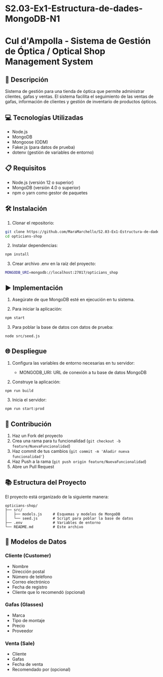 # S2.03-Ex1-Estructura-de-dades-MongoDB-N1
# Cul d'Ampolla - Sistema de Gestión de Óptica / Optical Shop Management System

## 📄 Descripción
Sistema de gestión para una tienda de óptica que permite administrar clientes, gafas y ventas. El sistema facilita el seguimiento de las ventas de gafas, información de clientes y gestión de inventario de productos ópticos.

## 💻 Tecnologías Utilizadas
- Node.js
- MongoDB
- Mongoose (ODM)
- Faker.js (para datos de prueba)
- dotenv (gestión de variables de entorno)

## 📋 Requisitos
- Node.js (versión 12 o superior)
- MongoDB (versión 4.0 o superior)
- npm o yarn como gestor de paquetes

## 🛠️ Instalación

1. Clonar el repositorio:
```bash
git clone https://github.com/MaraMarchello/S2.03-Ex1-Estructura-de-dades-MongoDB-N1
cd opticians-shop
```

2. Instalar dependencias:
```bash
npm install
```

3. Crear archivo .env en la raíz del proyecto:
```bash
MONGODB_URI=mongodb://localhost:27017/opticians_shop
```

## ▶️ Implementación

1. Asegúrate de que MongoDB esté en ejecución en tu sistema.

2. Para iniciar la aplicación:
```bash
npm start
```

3. Para poblar la base de datos con datos de prueba:
```bash
node src/seed.js
```

## 🌐 Despliegue

1. Configura las variables de entorno necesarias en tu servidor:
   - MONGODB_URI: URL de conexión a tu base de datos MongoDB

2. Construye la aplicación:
```bash
npm run build
```

3. Inicia el servidor:
```bash
npm run start:prod
```

## 🤝 Contribución

1. Haz un Fork del proyecto
2. Crea una rama para tu funcionalidad (`git checkout -b feature/NuevaFuncionalidad`)
3. Haz commit de tus cambios (`git commit -m 'Añadir nueva funcionalidad'`)
4. Haz Push a la rama (`git push origin feature/NuevaFuncionalidad`)
5. Abre un Pull Request

## 📚 Estructura del Proyecto

El proyecto está organizado de la siguiente manera:

```
opticians-shop/
├── src/
│   ├── models.js     # Esquemas y modelos de MongoDB
│   └── seed.js       # Script para poblar la base de datos
├── .env              # Variables de entorno
└── README.md         # Este archivo
```

## 📝 Modelos de Datos

### Cliente (Customer)
- Nombre
- Dirección postal
- Número de teléfono
- Correo electrónico
- Fecha de registro
- Cliente que lo recomendó (opcional)

### Gafas (Glasses)
- Marca
- Tipo de montaje
- Precio
- Proveedor

### Venta (Sale)
- Cliente
- Gafas
- Fecha de venta
- Recomendado por (opcional) 
